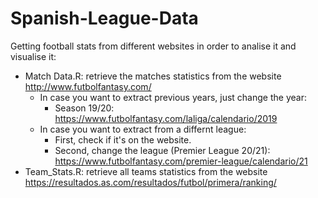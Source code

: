# Spanish-League-Data

Getting football stats from different websites in order to analise it and visualise it:
- Match Data.R: retrieve the matches statistics from the website http://www.futbolfantasy.com/
  - In case you want to extract previous years, just change the year:
    -  Season 19/20: https://www.futbolfantasy.com/laliga/calendario/2019
  - In case you want to extract from a differnt league:
    - First, check if it's on the website.
    - Second, change the league (Premier League 20/21): https://www.futbolfantasy.com/premier-league/calendario/21
- Team_Stats.R: retrieve all teams statistics from the website https://resultados.as.com/resultados/futbol/primera/ranking/
